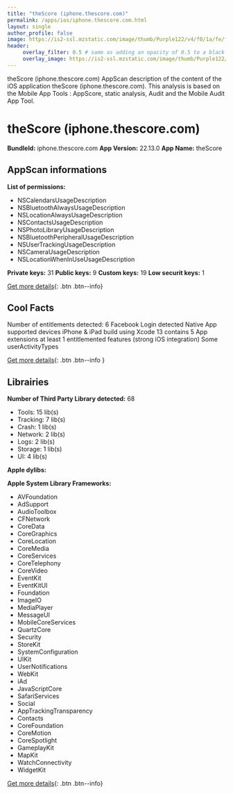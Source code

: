 ```yaml
---
title: "theScore (iphone.thescore.com)"
permalink: /apps/ios/iphone.thescore.com.html
layout: single
author_profile: false
image: https://is2-ssl.mzstatic.com/image/thumb/Purple122/v4/f0/1a/fe/f01afe5c-2d10-ce15-0a83-323866d0b04e/AppIcon-1x_U007emarketing-0-7-0-85-220.png/512x512bb.jpg
header: 
     overlay_filter: 0.5 # same as adding an opacity of 0.5 to a black background
     overlay_image: https://is2-ssl.mzstatic.com/image/thumb/Purple122/v4/f0/1a/fe/f01afe5c-2d10-ce15-0a83-323866d0b04e/AppIcon-1x_U007emarketing-0-7-0-85-220.png/512x512bb.jpg
---
```

theScore (iphone.thescore.com) AppScan description of the content of the iOS application theScore (iphone.thescore.com). This analysis is based on the Mobile App Tools : AppScore, static analysis, Audit and the Mobile Audit App Tool.

# theScore (iphone.thescore.com)

**BundleId:** iphone.thescore.com
**App Version:** 22.13.0
**App Name:** theScore


## AppScan informations 

**List of permissions:** 
- NSCalendarsUsageDescription
- NSBluetoothAlwaysUsageDescription
- NSLocationAlwaysUsageDescription
- NSContactsUsageDescription
- NSPhotoLibraryUsageDescription
- NSBluetoothPeripheralUsageDescription
- NSUserTrackingUsageDescription
- NSCameraUsageDescription
- NSLocationWhenInUseUsageDescription
  
  
**Private keys:** 31
**Public keys:** 9
**Custom keys:** 19
**Low securit keys:** 1
  
[Get more details](/pricing.html){: .btn .btn--info}

## Cool Facts

Number of entitlements detected: 6
Facebook Login detected
Native App
supported devices iPhone & iPad
build using Xcode 13
contains 5 App extensions
at least 1 entitlemented features (strong iOS integration)
Some userActivityTypes
  
[Get more details](/pricing.html){: .btn .btn--info }

## Librairies 
**Number of Third Party Library detected:** 68
- Tools: 15 lib(s)
- Tracking: 7 lib(s)
- Crash: 1 lib(s)
- Network: 2 lib(s)
- Logs: 2 lib(s)
- Storage: 1 lib(s)
- UI: 4 lib(s)


**Apple dylibs:**


**Apple System Library Frameworks:**
- AVFoundation
- AdSupport
- AudioToolbox
- CFNetwork
- CoreData
- CoreGraphics
- CoreLocation
- CoreMedia
- CoreServices
- CoreTelephony
- CoreVideo
- EventKit
- EventKitUI
- Foundation
- ImageIO
- MediaPlayer
- MessageUI
- MobileCoreServices
- QuartzCore
- Security
- StoreKit
- SystemConfiguration
- UIKit
- UserNotifications
- WebKit
- iAd
- JavaScriptCore
- SafariServices
- Social
- AppTrackingTransparency
- Contacts
- CoreFoundation
- CoreMotion
- CoreSpotlight
- GameplayKit
- MapKit
- WatchConnectivity
- WidgetKit


  
[Get more details](/pricing.html){: .btn .btn--info}


